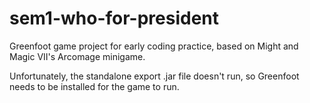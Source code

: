 # sem1-who-for-president
Greenfoot game project for early coding practice, based on Might and Magic VII's Arcomage minigame.

Unfortunately, the standalone export .jar file doesn't run, so Greenfoot needs to be installed for the game to run.
